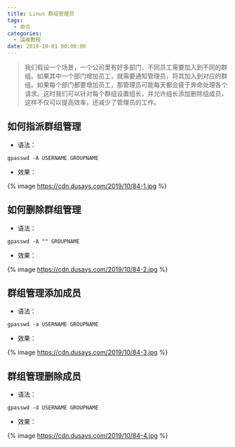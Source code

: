 ```yaml
---
title: Linux 群组管理员
tags:
  - 命令
categories:
  - 运维教程
date: 2019-10-01 00:00:00
---
```


> 我们假设一个场景，一个公司里有好多部门，不同员工需要加入到不同的群组。如果其中一个部门增加员工，就需要通知管理员，将其加入到对应的群组。如果每个部门都要增加员工，那管理员可能每天都会疲于奔命处理各个请求。这时我们可以针对每个群组设置组长，并允许组长添加删除组成员，这样不仅可以提高效率，还减少了管理员的工作。

<!-- more -->

## 如何指派群组管理

* 语法：

```
gpasswd -A USERNAME GROUPNAME
```

* 效果：

{% image https://cdn.dusays.com/2019/10/84-1.jpg %}

## 如何删除群组管理

* 语法：

```
gpasswd -A "" GROUPNAME
```

* 效果：

{% image https://cdn.dusays.com/2019/10/84-2.jpg %}

## 群组管理添加成员

* 语法：

```
gpasswd -a USERNAME GROUPNAME
```

* 效果：

{% image https://cdn.dusays.com/2019/10/84-3.jpg %}

## 群组管理删除成员

* 语法：

```
gpasswd -d USERNAME GROUPNAME
```

* 效果：

{% image https://cdn.dusays.com/2019/10/84-4.jpg %}
